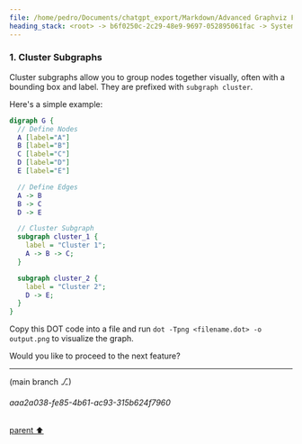 ```yaml
---
file: /home/pedro/Documents/chatgpt_export/Markdown/Advanced Graphviz Features Demo.md
heading_stack: <root> -> b6f0250c-2c29-48e9-9697-052895061fac -> System -> c0382b3d-5622-418c-82c6-9718652426a2 -> System -> aaa25ba6-dd5e-4b1d-a80b-8cfeb32cd076 -> User -> 2dfbde17-251d-4960-802d-72d431931ba2 -> Assistant -> aaa29eee-17fd-487c-9deb-9b0f300cc79d -> User -> 899b2696-4470-4399-bbbf-d405265e6076 -> Assistant -> 1. Cluster Subgraphs
---
```

### 1. Cluster Subgraphs

Cluster subgraphs allow you to group nodes together visually, often with a bounding box and label. They are prefixed with `subgraph cluster`.

Here's a simple example:

```dot
digraph G {
  // Define Nodes
  A [label="A"]
  B [label="B"]
  C [label="C"]
  D [label="D"]
  E [label="E"]

  // Define Edges
  A -> B
  B -> C
  D -> E

  // Cluster Subgraph
  subgraph cluster_1 {
    label = "Cluster 1";
    A -> B -> C;
  }

  subgraph cluster_2 {
    label = "Cluster 2";
    D -> E;
  }
}
```

Copy this DOT code into a file and run `dot -Tpng <filename.dot> -o output.png` to visualize the graph.

Would you like to proceed to the next feature?

---

(main branch ⎇)
###### aaa2a038-fe85-4b61-ac93-315b624f7960
[parent ⬆️](#2dfbde17-251d-4960-802d-72d431931ba2)
